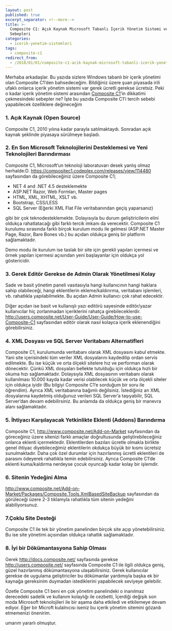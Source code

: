 ```yaml
---
layout: post
published: true
excerpt_separator: <!--more-->
title: >-
  Composite C1: Açık Kaynak Microsoft Tabanlı İçerik Yönetim Sistemi ve Tercih
  Sebepleri
categories:
  - icerik-yonetim-sistemleri
tags:
  - composite-c1
redirect_from:
  - /2018/01/01/composite-c1-acik-kaynak-microsoft-tabanli-icerik-yonetim-sistemi-ve-tercih-sebepleri/   
---
```

Merhaba arkadaşlar. Bu yazıda sizlere Windows tabanlı bir içerik yönetimi olan Composite C1‘den bahsedeceğim. Bildiğiniz üzere şuan piyasada irili ufaklı onlarca içerik yönetim sistemi var gerek ücretli gerekse ücretsiz. Peki o kadar içerik yönetim sistemi arasından [Composite C1](https://c1.orckestra.com/)’in dikkatimi çekmesindeki sebepler ne? İşte bu yazıda Composite C1’i tercih sebebi yapabilecek özelliklere değineceğim

<!--more-->

### 1. Açık Kaynak (Open Source)

Composite C1, 2010 yılına kadar parayla satılmaktaydı. Sonradan açık kaynak şeklinde piyasaya sürülmeye başladı.

### 2. En Son Microsoft Teknolojilerini Desteklemesi ve Yeni Teknolojileri Barındırması

Composite C1, Microsoft’un teknoloji laboratuvarı desek yanlış olmaz herhalde:D. https://compositec1.codeplex.com/releases/view/114480 sayfasından da görebileceğiniz üzere Composite C1;

- NET 4 and .NET 4.5 desteklemekte
- ASP.NET Razor, Web Formları, Master pages
- HTML, XML, XHTML, XSLT vb.
- Bootstrap, CSS/LESS
- SQL Server (Eğerki XML Flat File veritabanından geçiş yaparsanız)

gibi bir çok teknodesteklemekte. Dolayısıyla bu durum geliştiricilerin elini oldukça rahatlatacağı gibi farklı tercik imkanı da verecektir. Composite C1 kurulumu sırasında farklı birçok kurulum modu ile gelmesi (ASP.NET Master Page, Razor, Bare Bones vb.) bu açıdan oldukça geniş bir platform sağlamaktadır.

Demo modu ile kurulum ise taslak bir site için gerekli yapıları içermesi ve örnek yapıları içermesi açısından yeni başlayanlar için oldukça yol göstericidir.

### 3. Gerek Editör Gerekse de Admin Olarak Yönetilmesi Kolay

Sade ve basit yönetim paneli vasıtasıyla hangi kullanıcının hangi haklara sahip olabileceği, hangi eklentilerin ekleme/kaldırırma, veritabanı işlemleri, vb. rahatlıkla yapılabilmekte. Bu açıdan Admin kullanıcı çok rahat edecektir.

Diğer açıdan ise basit ve kullanışlı yazı editörü sayesinde editör/yazar kullanıcılar hiç zorlanmadan içeriklerini rahatça girebileceklerdir. http://users.composite.net/User-Guide/User-Guide/How-to-use-Composite-C1 sayfasından editör olarak nasıl kolayca içerik eklenendiğini görebilirsiniz.

### 4. XML Dosyası ve SQL Server Veritabanı Alternatifleri

Composite C1, kurulumunda veritabanı olarak XML dosyasını kabul etmekte. Yani site içerisindeki tüm veriler XML dosyalarını kaydedilip ordan servis edilmekte. Bu ise küçük ve orta ölçekli sitelere hız ve performan olarak dönecektir. Çünkü XML dosyaları bellekte tutulduğu için oldukça hızlı bir okuma hızı sağlamaktadır. Dolaysıyla XML dosyasının veritabanı olarak kullanılması 10.000 kayda kadar verisi olabilecek küçük ve orta ölçekli siteler için oldukça iyidir (Bu bilgiyi  Composite C1‘e sorduğum bir soru ile öğrendim). Ayrıca XML veritabanına bağımlı değilsiniz. İstediğiniz an XML dosyalarına kaydetmiş olduğunuz verileri SQL Server’a taşıyabilir, SQL Server’dan devam edebilirsiniz. Bu anlamda da oldukça geniş bir manevra alanı sağlamaktadır.

### 5. İhtiyacı Karşılayacak Yetkinlikte Eklenti (Addons) Barındırma

Composite C1, http://www.composite.net/Add-on-Market sayfasından da göreceğiniz üzere sitenizi farklı amaçlar doğrultusunda geliştirebileceğiniz onlarca eklenti içermektedir.  Eklentilerden bazıları ücretle olmakla birlikte genel ihtiyac diyebileceğimiz eklentilerin okdukça büyük bir kısmı ücretsiz sunulmaktadır. Daha çok özel durumlar için hazırlanmış ücretli eklentileri de parasını ödeyerek rahatlıkla temin edebilirsiniz. Ayrıca Composite C1’de eklenti kuma/kaldırma nerdeyse çocuk oyuncağı kadar kolay bir işlemdir.

### 6. Sitenin Yedeğini Alma

http://www.composite.net/Add-on-Market/Packages/Composite.Tools.XmlBasedSiteBackup sayfasından da görüleceği üzere 2-3 tıklamyla rahatlıkla tüm sitenin yedeğini alabiliyorsunuz.

### 7.Çoklu Site Desteği

Composite C1 ile tek bir yönetim panelinden birçok site açıp yönetebilirsiniz. Bu ise site yönetimi açısından oldukça rahatlık sağlamaktadır.

### 8. İyi bir Dökümantasyona Sahip Olması

Gerek http://docs.composite.net/ sayfasında gerekse http://users.composite.net/ sayfasında Composite C1 ile ilgili oldukça geniş, güzel hazırlanmış dökümantasyona ulaşabilirsiniz. Gerek kullanıcılar gerekse de uygulama geliştiriciler bu dökümanlar yardımıyla başka ek bir kaynağa gereksinim duymadan istediklerini yapabilecek seviyeye gelebilir. 

Özetle Composite C1 beni en çok yönetim panelindeki o inanılmaz derecedeki sadelik ve kullanım kolaylığı ile cezbetti, İçerdiği değişik son moda Microsoft teknolojileri ile bir aşama daha etkiledi ve etkilemeye devam ediyor. Eğer bir Microft kulalnıcısı iseniz bu içerik yönetim sitemini gözardı etmemenizi önenirim.

umarım yararlı olmuştur.
